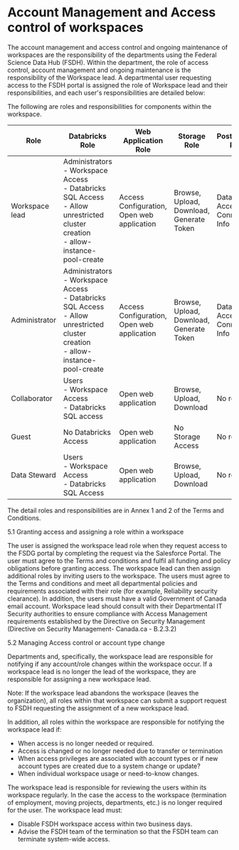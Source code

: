 # Account Management and Access control of workspaces  

The account management and access control and ongoing maintenance of workspaces are the responsibility of the departments using the Federal Science Data Hub (FSDH). Within the department, the role of access control, account management and ongoing maintenance is the responsibility of the Workspace lead. A departmental user requesting access to the FSDH portal is assigned the role of Workspace lead and their responsibilities, and each user's responsibilities are detailed below:  

The following are roles and responsibilities for components within the workspace. 

| Role | Databricks Role | Web Application Role | Storage Role | PostgreSQL Role |
| --- | --- | --- | --- | --- |
| Workspace lead | Administrators <br/> - Workspace Access <br/> - Databricks SQL Access <br/> - Allow unrestricted cluster creation <br/> - allow-instance-pool-create | Access Configuration, Open web application | Browse, Upload, Download, Generate Token | Database Access Connection Info |
| Administrator | Administrators <br/> - Workspace Access <br/> - Databricks SQL Access <br/> - Allow unrestricted cluster creation <br/> - allow-instance-pool-create | Access Configuration, Open web application | Browse, Upload, Download, Generate Token | Database Access Connection Info |
| Collaborator | Users <br /> - Workspace Access <br/> - Databricks SQL access | Open web application | Browse, Upload, Download | No role |
| Guest | No Databricks Access | Open web application | No Storage Access | No role |
| Data Steward | Users <br/> - Workspace Access <br/> - Databricks SQL Access | Open web application | Browse, Upload, Download | No role |

The detail roles and responsibilities are in Annex 1 and 2 of the Terms and Conditions.

5.1 Granting access and assigning a role within a workspace 

The user is assigned the workspace lead role when they request access to the FSDG portal by completing the request via the Salesforce Portal. The user must agree to the Terms and conditions and fulfil all funding and policy obligations before granting access. The workspace lead can then assign additional roles by inviting users to the workspace. The users must agree to the Terms and conditions and meet all departmental policies and requirements associated with their role (for example, Reliability security clearance). In addition, the users must have a valid Government of Canada email account. Workspace lead should consult with their Departmental IT Security authorities to ensure compliance with Access Management requirements established by the Directive on Security Management (Directive on Security Management- Canada.ca - B.2.3.2)  

5.2 Managing Access control or account type change 

Departments and, specifically, the workspace lead are responsible for notifying if any account/role changes within the workspace occur. If a workspace lead is no longer the lead of the workspace, they are responsible for assigning a new workspace lead. 

Note: If the workspace lead abandons the workspace (leaves the organization), all roles within that workspace can submit a support request to FSDH requesting the assignment of a new workspace lead.  

In addition, all roles within the workspace are responsible for notifying the workspace lead if:  

- When access is no longer needed or required.   
- Access is changed or no longer needed due to transfer or termination  
- When access privileges are associated with account types or if new account types are created due to a system change or update?  
- When individual workspace usage or need-to-know changes.  

The workspace lead is responsible for reviewing the users within its workspace regularly. In the case the access to the workspace (termination of employment, moving projects, departments, etc.) is no longer required for the user. The workspace lead must:  

- Disable FSDH workspace access within two business days. 
- Advise the FSDH team of the termination so that the FSDH team can terminate system-wide access. 